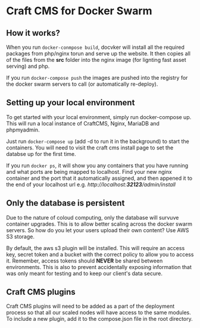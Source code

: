 # Craft CMS for Docker Swarm

## How it works?

When you run `docker-conmpose build`, docvker will install all the required packages from php/nginx torun and serve up the website. It then copies all of the files from the **src** folder into the nginx image (for lignting fast asset serving) and php.

If you run `docker-compose push` the images are pushed into the registry for the docker swarm servers to call (or automatically re-deploy).

## Setting up your local environment

To get started with your local environment, simply run docker-compose up. This will run a local instance of CraftCMS, Nginx, MariaDB and phpmyadmin.

Just run `docker-compose up` (add -d to run it in the background) to start the containers. You will need to visit the craft cms install page to set the databse up for the first time.

If you run `docker ps`, it will show you any containers that you have running and what ports are being mapped to localhost. Find your new nginx container and the port that it automatically assigned, and then appened it to the end of your localhost url e.g. *http://localhost:**32123**/admin/install*

## Only the database is persistent

Due to the nature of coloud computing, only the database will survuve container upgrades. This is to allow better scaling across the docker swarm servers. So how do you let your users upload their own content? Use AWS S3 storage.

By default, the aws s3 plugin will be installed. This will require an access key, secret token and a bucket with the correct policy to allow you to access it. Remember, access tokens should **NEVER** be shared between environments. This is also to prevent accidentally exposing information that was only meant for testing and to keep our client's data secure.

## Craft CMS plugins

Craft CMS plugins will need to be added as a part of the deployment process so that all our scaled nodes will have access to the same modules. To include a new plugin, add it to the compose.json file in the root directory.
